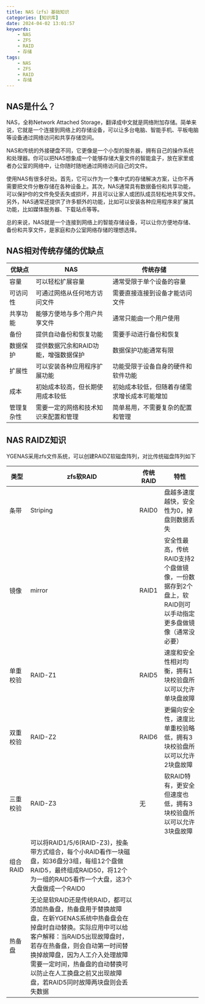 ```yaml
---
title: NAS（zfs）基础知识
categories: [知识库]
date: 2024-04-02 13:01:57
keywords: 
    - NAS
    - ZFS
    - RAID
    - 存储
tags:
    - NAS
    - ZFS
    - RAID
    - 存储
---
```

## NAS是什么？

NAS，全称Network Attached Storage，翻译成中文就是网络附加存储。简单来说，它就是一个连接到网络上的存储设备，可以让多台电脑、智能手机、平板电脑等设备通过网络访问和共享存储空间。

<!-- more -->

NAS和传统的外接硬盘不同，它更像是一个小型的服务器，拥有自己的操作系统和处理器。你可以把NAS想象成一个能够存储大量文件的智能盒子，放在家里或者办公室的网络中，让你随时随地通过网络访问自己的文件。

使用NAS有很多好处。首先，它可以作为一个集中式的存储解决方案，让你不再需要把文件分散存储在各种设备上。其次，NAS通常具有数据备份和共享功能，可以保护你的文件免受丢失或损坏，并且可以让家人或团队成员轻松地共享文件。另外，NAS通常还提供了许多额外的功能，比如可以安装各种应用程序来扩展其功能，比如媒体服务器、下载站点等等。

总的来说，NAS就是一个连接到网络上的智能存储设备，可以让你方便地存储、备份和共享文件，是家庭和办公室网络存储的理想选择。

## NAS相对传统存储的优缺点

|优缺点|NAS|传统存储|
|---|---|---|
|容量|可以轻松扩展容量|通常受限于单个设备的容量|
|可访问性|可通过网络从任何地方访问文件|需要直接连接到设备才能访问文件|
|共享功能|能够方便地与多个用户共享文件|通常只能由一个用户使用|
|备份|提供自动备份和恢复功能|需要手动进行备份和恢复|
|数据保护|提供数据冗余和RAID功能，增强数据保护|数据保护功能通常有限|
|扩展性|可以安装各种应用程序扩展功能|功能受限于设备自身的硬件和软件功能|
|成本|初始成本较高，但长期使用成本较低|初始成本较低，但随着存储需求增长成本可能增加|
|管理复杂性|需要一定的网络和技术知识来配置和管理|简单易用，不需要复杂的配置和管理|

## NAS RAIDZ知识

YGENAS采用zfs文件系统，可以创建RAIDZ软磁盘阵列，对比传统磁盘阵列如下

|类型|zfs软RAID|传统RAID|特性|
|---|---|---|---|
|条带|Striping|RAID0|盘越多速度越快，安全性为0，掉盘则数据丢失|
|镜像|mirror|RAID1|安全性最高，传统RAID支持2个盘做镜像，一份数据存到2个盘上，软RAID则可以手动指定更多盘做镜像（通常没必要）|
|单重校验|RAID-Z1|RAID5|速度和安全性相对均衡，拥有1块校验盘所以可以允许单块盘故障|
|双重校验|RAID-Z2|RAID6|更偏向安全性，速度比单重校验略低，拥有3块校验盘所以可以允许2块盘故障|
|三重校验|RAID-Z3|无|软RAID特有，更安全但速度也低，拥有3块校验盘所以可以允许3块盘故障|
|组合RAID|可以将RAID1/5/6(RAID-Z3)，按条带方式组合，每个小RAID看作一块磁盘，如36盘分3组，每组12个盘做RAID5，最终组成RAID50，将12个为一组的RAID5看作一个大盘，这3个大盘做成一个RAID0|
|热备盘|无论是软RAID还是传统RAID，都可以添加热备盘，热备盘用于替换故障盘，在新YGENAS系统中热备盘会在掉盘时自动替换。实际应用中可以给客户解释：当RAID5出现故障盘时，若存在热备盘，则会自动第一时间替换掉故障盘，因为人工介入处理故障需要一定时间，热备盘的自动替换可以防止在人工换盘之前又出现故障盘，若RAID5同时故障两块盘则会丢失数据|


